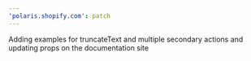 ```yaml
---
'polaris.shopify.com': patch
---
```


Adding examples for truncateText and multiple secondary actions and updating props on the documentation site
